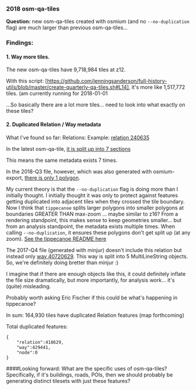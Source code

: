 ### 2018 osm-qa-tiles

**Question:** new osm-qa-tiles created with osmium (and no `--no-duplication` flag) are much larger than previous osm-qa-tiles...

### Findings: 

#### 1. Way more tiles.

The new osm-qa-tiles have 9,718,984 tiles at z12.

With this script: [https://github.com/jenningsanderson/full-history-utils/blob/master/create-quarterly-qa-tiles.sh#L14], it's more like 1,517,772 tiles.  (am currently running for 2018-01-01

...So basically there are a lot more tiles... need to look into what exactly on these tiles?

#### 2. Duplicated Relation / Way metadata

What I've found so far: 
Relations: Example: [relation 240635](https://www.openstreetmap.org/relation/240635)

In the latest osm-qa-tile, [it is split up into 7 sections](https://github.com/osmlab/osm-qa-tiles/blob/osmium/util/relation-240635.geojson)

This means the same metadata exists 7 times.

In the 2018-Q3 file, however, which was also generated with osmium-export, [there is only 1 polygon](https://github.com/osmlab/osm-qa-tiles/blob/osmium/util/relation-240635-without-duplication.geojson).

My current theory is that the `--no-duplication` flag is doing more than I initially thought. I initially thought it was only to protect against features getting duplicated into adjacent tiles when they crossed the tile boundary. Now I think that `tippecanoe` splits larger polygons into smaller polygons at boundaries GREATER THAN max-zoom ... maybe similar to z16? From a rendering standpoint, this makes sense to keep geometries smaller... but from an analysis standpoint, the metadata exists multiple times. When calling `--no-duplication`, it ensures these polygons don't get split up (at any zoom). [See the tippecanoe README here](https://github.com/mapbox/tippecanoe#controlling-clipping-to-tile-boundaries)

The 2017-Q4 file (generated with minjur) doesn't include this relation but instead only [way 40720629](https://www.openstreetmap.org/way/40720629). This way is split into 5 MultiLineString objects. So, we're definitely doing bretter than minjur :) 

I imagine that if there are enough objects like this, it could definitely inflate the file size dramatically, but more importantly, for analysis work... it's (quite) misleading.

Probably worth asking Eric Fischer if this could be what's happening in tippecanoe?

In sum: 164,930 tiles have duplicated Relation features (map forthcoming)

Total duplicated features: 

	{
		"relation":418629,
	 	"way":429441,
	 	"node":0
	}
	
	
####Looking forward: 
What are the specific uses of osm-qa-tiles? Specifically, if it's buildings, roads, POIs, then we should probably be generating distinct tilesets with just these features?